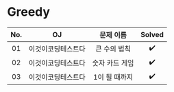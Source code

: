 # Greedy


|          No.          |        OJ        |        문제 이름         |        Solved         |
| :-----: |  :--------: |:---------------------: | :-----: |
| 01 | 이것이코딩테스트다 | 큰 수의 법칙 | ✔️ |
| 02 | 이것이코딩테스트다 | 숫자 카드 게임 | ✔️ |
| 03 | 이것이코딩테스트다 | 1이 될 때까지 | ✔️ |